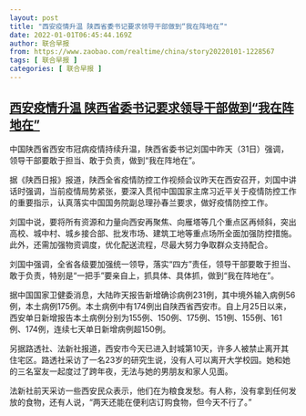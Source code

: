 ```yaml
---
layout: post
title: "西安疫情升温 陕西省委书记要求领导干部做到“我在阵地在”"
date: 2022-01-01T06:45:44.169Z
author: 联合早报
from: https://www.zaobao.com/realtime/china/story20220101-1228567
tags: [ 联合早报 ]
categories: [ 联合早报 ]
---
```

<!--1641037260000-->
[西安疫情升温 陕西省委书记要求领导干部做到“我在阵地在”](https://www.zaobao.com/realtime/china/story20220101-1228567)
------

<div>
<p>中国陕西省西安市冠病疫情持续升温，陕西省委书记刘国中昨天（31日）强调，领导干部要敢于担当、敢于负责，做到“我在阵地在”。</p><p>据《陕西日报》报道，陕西全省疫情防控工作视频会议昨天在西安召开，刘国中讲话时强调，当前疫情局势紧张，要深入贯彻中国国家主席习近平关于疫情防控工作的重要指示，认真落实中国国务院副总理孙春兰要求，做好疫情防控工作。</p><p>刘国中说，要将所有资源和力量向西安再聚焦、向雁塔等几个重点区再倾斜，突出高校、城中村、城乡接合部、批发市场、建筑工地等重点场所全面加强防控措施。此外，还需加强物资调度，优化配送流程，尽最大努力争取群众支持配合。</p><section id="imu"><div id="dfp-ad-imu1">        </div></section><p>刘国中强调，全省各级要加强统一领导，落实“四方”责任，领导干部要敢于担当、敢于负责，特别是“一把手”要亲自上，抓具体、具体抓，做到“我在阵地在”。</p><p>据中国国家卫健委消息，大陆昨天报告新增确诊病例231例，其中境外输入病例56例，本土病例175例。本土病例中有174例出自陕西省西安市。自上月25日以来，西安单日新增报告本土病例分别为155例、150例、175例、151例、155例、161例、174例，连续七天单日新增病例超150例。</p><p>另据路透社、法新社报道，西安市今天已进入封城第10天，许多人被禁止离开其住宅区。路透社采访了一名23岁的研究生说，没有人可以离开大学校园。她和她的三名室友一起度过了跨年夜，无法与她的男朋友和家人见面。</p><div id="innity-in-post"></div><div id="dfp-ad-midarticlespecial">        </div><p>法新社前天采访一些西安民众表示，他们在为粮食发愁。有人称，没有拿到任何发放的食物，还有人说，“两天还能在便利店订购食物，但今天不行了。”</p>      <div class="cx_paywall_placeholder" id="sph_cdp_40"></div>
</div>
